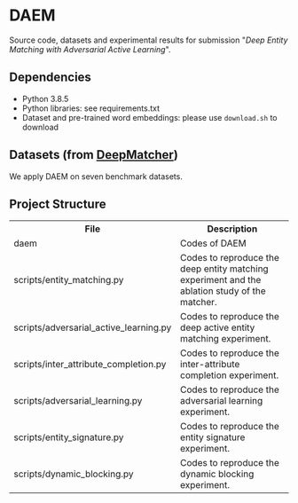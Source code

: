 # DAEM
Source code, datasets and experimental results for submission "_Deep Entity Matching with Adversarial Active Learning_".

## Dependencies
* Python 3.8.5
* Python libraries: see requirements.txt
* Dataset and pre-trained word embeddings: please use `download.sh` to download

## Datasets (from [DeepMatcher](https://github.com/anhaidgroup/deepmatcher/blob/master/Datasets.md#preprocessed-data))
We apply DAEM on seven benchmark datasets.

## Project Structure
<table>
    <tr>
        <th>File</th><th>Description</th>
    </tr>
    <tr>
        <td>daem</td><td>Codes of DAEM</td>
    </tr>
    <tr>
        <td>scripts/entity_matching.py</td><td>Codes to reproduce the deep entity matching experiment and the ablation study of the matcher.</td>
    </tr>
    <tr>
        <td>scripts/adversarial_active_learning.py</td><td>Codes to reproduce the deep active entity matching experiment.</td>
    </tr>
    <tr>
        <td>scripts/inter_attribute_completion.py</td><td>Codes to reproduce the inter-attribute completion experiment.</td>
    </tr>
    <tr>
        <td>scripts/adversarial_learning.py</td><td>Codes to reproduce the adversarial learning experiment.</td>
    </tr>
    <tr>
        <td>scripts/entity_signature.py</td><td>Codes to reproduce the entity signature experiment.</td>
    </tr>
    <tr>
        <td>scripts/dynamic_blocking.py</td><td>Codes to reproduce the dynamic blocking experiment.</td>
    </tr>
</table>
